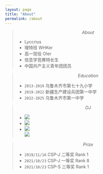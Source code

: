 ```yaml
---
layout: page
title: "About"
permalink: /about
---
```


> $$About$$
> * Lyccrius
> * 理特班 WHKer
> * 高一现役 OIer
> * 信息学竞赛特长生
> * 中国共产主义青年团团员

> $$Education$$
> * `2013-2019` 乌鲁木齐市第七十九小学
> * `2019-2022` 新疆生产建设兵团第一中学
> * `2022-2025` 乌鲁木齐市第一中学

> $$OJ$$
> * [![](https://atrating.baoshuo.dev/rating?username=Lyccrius)](https://atcoder.jp/users/Lyccrius)  
> * [![](https://cf-rating.lyccrius.site/?user=Lyccrius)](https://codeforces.com/profile/Lyccrius)  
> * [![](https://cf-rating.lyccrius.site/?user=overLeaf)](https://codeforces.com/profile/overLeaf)  
> [![](https://luogu-card.lyccrius.site/about?id=278046&disable_cache=true)](https://www.luogu.com.cn/user/278046)

> $$Prize$$
> * `2019/11/16` CSP-J 二等奖  Rank 1
> * `2021/10/23` CSP-J 一等奖 Rank 8
> * `2021/10/23` CSP-S 三等奖 Rank 1